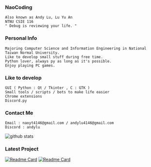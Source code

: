 <h3 align="left">NaoCoding</h3>

```
Also known as Andy Lu, Lu Yu An
NTNU CSIE 116
" Debug is reviewing your life. "
```

<h3 align="left">Personal Info </h3>

```
Majoring Computer Science and Information Engineering in National Taiwan Normal University.
Like to develop small stuff during free time.
Python lover, always py as long as it's possible.
Enjoy playing PC games.
```

<h3 align="left">Like to develop</h3>

```
GUI ( Python : Qt / Tkinter , C : GTK )
Small tools / scripts / bots to make life easier
Chrome extensions
Discord.py
```
<h3 align="left">Contact Me </h3>

```
Email : naoyt4146@gmail.com / andylu4146@gmail.com
Discord : andylu
```
<img alt="github stats" src="https://pixel-profile.vercel.app/api/github-stats?username=NaoCoding&theme=road_trip&pixelate_avatar=false">

<h3 align="left">Latest Project </h3>

[![Readme Card](https://github-readme-stats.vercel.app/api/pin/?username=NaoCoding&repo=NTNU_CP2_2024_bot)](https://github.com/NaoCoding/NTNU_CP2_2024_bot)
[![Readme Card](https://github-readme-stats.vercel.app/api/pin/?username=NaoCoding&repo=NTNU_GameProgramming_FinalProject)](https://github.com/NaoCoding/NTNU_GameProgramming_FinalProject)









